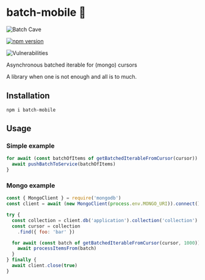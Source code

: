 # batch-mobile 🦇

![Batch Cave](https://github.com/maximilian-krauss/batch-mobile/workflows/Batch%20Cave/badge.svg?branch=master)

[![npm version](https://badge.fury.io/js/batch-mobile.svg)](https://badge.fury.io/js/batch-mobile)

![Vulnerabilities](https://snyk.io/test/github/maximilian-krauss/batch-mobile/badge.svg?targetFile=package.json)

Asynchronous batched iterable for (mongo) cursors

A library when one is not enough and all is to much.

## Installation

`npm i batch-mobile`

## Usage

### Simple example

```js
for await (const batchOfItems of getBatchedIterableFromCursor(cursor)) {
  await pushBatchToService(batchOfItems)
}
```

### Mongo example

```js
const { MongoClient } = require('mongodb')
const client = await (new MongoClient(process.env.MONGO_URI)).connect()

try {
  const collection = client.db('application').collection('collection')
  const cursor = collection
    .find({ foo: 'bar' })

  for await (const batch of getBatchedIterableFromCursor(cursor, 1000)) {
    await processItemsFrom(batch)
  }
} finally {
  await client.close(true)
}
```
